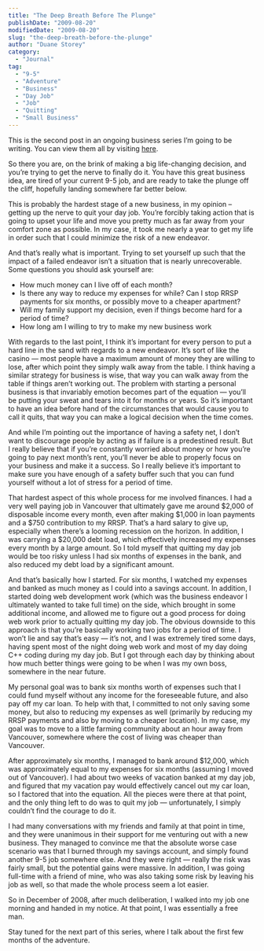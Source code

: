 ```yaml
---
title: "The Deep Breath Before The Plunge"
publishDate: "2009-08-20"
modifiedDate: "2009-08-20"
slug: "the-deep-breath-before-the-plunge"
author: "Duane Storey"
category:
  - "Journal"
tag:
  - "9-5"
  - "Adventure"
  - "Business"
  - "Day Job"
  - "Job"
  - "Quitting"
  - "Small Business"
---
```


This is the second post in an ongoing business series I’m going to be writing. You can view them all by visiting [here](/blog/series/small-business/).

So there you are, on the brink of making a big life-changing decision, and you’re trying to get the nerve to finally do it. You have this great business idea, are tired of your current 9-5 job, and are ready to take the plunge off the cliff, hopefully landing somewhere far better below.

This is probably the hardest stage of a new business, in my opinion – getting up the nerve to quit your day job. You’re forcibly taking action that is going to upset your life and move you pretty much as far away from your comfort zone as possible. In my case, it took me nearly a year to get my life in order such that I could minimize the risk of a new endeavor.

And that’s really what is important. Trying to set yourself up such that the impact of a failed endeavor isn’t a situation that is nearly unrecoverable. Some questions you should ask yourself are:

- How much money can I live off of each month?
- Is there any way to reduce my expenses for while? Can I stop RRSP payments for six months, or possibly move to a cheaper apartment?
- Will my family support my decision, even if things become hard for a period of time?
- How long am I willing to try to make my new business work

With regards to the last point, I think it’s important for every person to put a hard line in the sand with regards to a new endeavor. It’s sort of like the casino — most people have a maximum amount of money they are willing to lose, after which point they simply walk away from the table. I think having a similar strategy for business is wise, that way you can walk away from the table if things aren’t working out. The problem with starting a personal business is that invariably emotion becomes part of the equation — you’ll be putting your sweat and tears into it for months or years. So it’s important to have an idea before hand of the circumstances that would cause you to call it quits, that way you can make a logical decision when the time comes.

And while I’m pointing out the importance of having a safety net, I don’t want to discourage people by acting as if failure is a predestined result. But I really believe that if you’re constantly worried about money or how you’re going to pay next month’s rent, you’ll never be able to properly focus on your business and make it a success. So I really believe it’s important to make sure you have enough of a safety buffer such that you can fund yourself without a lot of stress for a period of time.

That hardest aspect of this whole process for me involved finances. I had a very well paying job in Vancouver that ultimately gave me around $2,000 of disposable income every month, even after making $1,000 in loan payments and a $750 contribution to my RRSP. That’s a hard salary to give up, especially when there’s a looming recession on the horizon. In addition, I was carrying a $20,000 debt load, which effectively increased my expenses every month by a large amount. So I told myself that quitting my day job would be too risky unless I had six months of expenses in the bank, and also reduced my debt load by a significant amount.

And that’s basically how I started. For six months, I watched my expenses and banked as much money as I could into a savings account. In addition, I started doing web development work (which was the business endeavor I ultimately wanted to take full time) on the side, which brought in some additional income, and allowed me to figure out a good process for doing web work prior to actually quitting my day job. The obvious downside to this approach is that you’re basically working two jobs for a period of time. I won’t lie and say that’s easy — it’s not, and I was extremely tired some days, having spent most of the night doing web work and most of my day doing C++ coding during my day job. But I got through each day by thinking about how much better things were going to be when I was my own boss, somewhere in the near future.

My personal goal was to bank six months worth of expenses such that I could fund myself without any income for the foreseeable future, and also pay off my car loan. To help with that, I committed to not only saving some money, but also to reducing my expenses as well (primarily by reducing my RRSP payments and also by moving to a cheaper location). In my case, my goal was to move to a little farming community about an hour away from Vancouver, somewhere where the cost of living was cheaper than Vancouver.

After approximately six months, I managed to bank around $12,000, which was approximately equal to my expenses for six months (assuming I moved out of Vancouver). I had about two weeks of vacation banked at my day job, and figured that my vacation pay would effectively cancel out my car loan, so I factored that into the equation. All the pieces were there at that point, and the only thing left to do was to quit my job — unfortunately, I simply couldn’t find the courage to do it.

I had many conversations with my friends and family at that point in time, and they were unanimous in their support for me venturing out with a new business. They managed to convince me that the absolute worse case scenario was that I burned through my savings account, and simply found another 9-5 job somewhere else. And they were right — really the risk was fairly small, but the potential gains were massive. In addition, I was going full-time with a friend of mine, who was also taking some risk by leaving his job as well, so that made the whole process seem a lot easier.

So in December of 2008, after much deliberation, I walked into my job one morning and handed in my notice. At that point, I was essentially a free man.

Stay tuned for the next part of this series, where I talk about the first few months of the adventure.